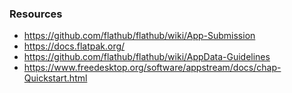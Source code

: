 ### Resources
- https://github.com/flathub/flathub/wiki/App-Submission
- https://docs.flatpak.org/
- https://github.com/flathub/flathub/wiki/AppData-Guidelines
- https://www.freedesktop.org/software/appstream/docs/chap-Quickstart.html
